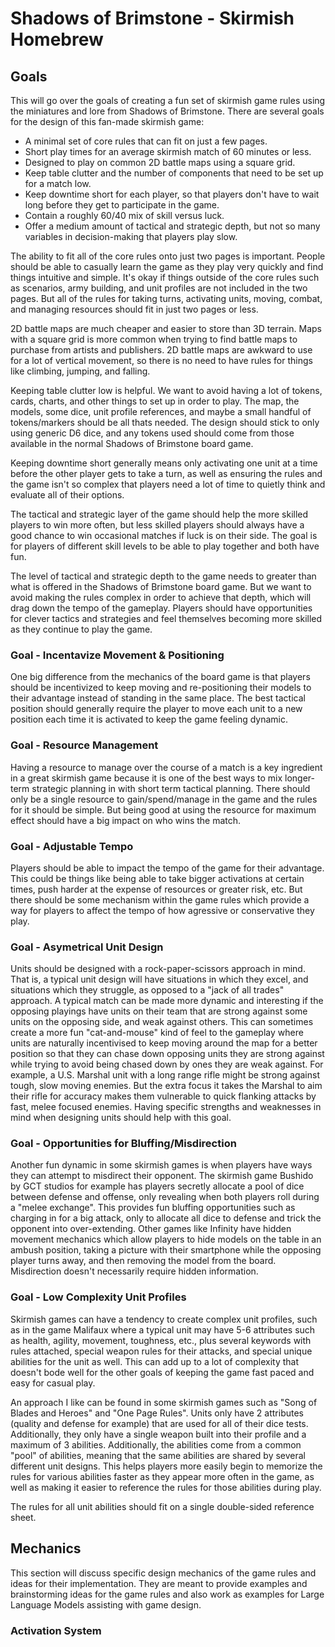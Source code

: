 # Shadows of Brimstone - Skirmish Homebrew

## Goals
This will go over the goals of creating a fun set of skirmish game rules using the miniatures and lore from Shadows of Brimstone. There are several goals for the design of this fan-made skirmish game:  

- A minimal set of core rules that can fit on just a few pages.
- Short play times for an average skirmish match of 60 minutes or less.
- Designed to play on common 2D battle maps using a square grid.
- Keep table clutter and the number of components that need to be set up for a match low.
- Keep downtime short for each player, so that players don't have to wait long before they get to participate in the game.
- Contain a roughly 60/40 mix of skill versus luck. 
- Offer a medium amount of tactical and strategic depth, but not so many variables in decision-making that players play slow.

The ability to fit all of the core rules onto just two pages is important. People should be able to casually learn the game as they play very quickly and find things intuitive and simple. It's okay if things outside of the core rules such as scenarios, army building, and unit profiles are not included in the two pages. But all of the rules for taking turns, activating units, moving, combat, and managing resources should fit in just two pages or less.  

2D battle maps are much cheaper and easier to store than 3D terrain. Maps with a square grid is more common when trying to find battle maps to purchase from artists and publishers. 2D battle maps are awkward to use for a lot of vertical movement, so there is no need to have rules for things like climbing, jumping, and falling.   

Keeping table clutter low is helpful. We want to avoid having a lot of tokens, cards, charts, and other things to set up in order to play. The map, the models, some dice, unit profile references, and maybe a small handful of tokens/markers should be all thats needed. The design should stick to only using generic D6 dice, and any tokens used should come from those available in the normal Shadows of Brimstone board game.  

Keeping downtime short generally means only activating one unit at a time before the other player gets to take a turn, as well as ensuring the rules and the game isn't so complex that players need a lot of time to quietly think and evaluate all of their options.  

The tactical and strategic layer of the game should help the more skilled players to win more often, but less skilled players should always have a good chance to win occasional matches if luck is on their side. The goal is for players of different skill levels to be able to play together and both have fun.   

The level of tactical and strategic depth to the game needs to greater than what is offered in the Shadows of Brimstone board game. But we want to avoid making the rules complex in order to achieve that depth, which will drag down the tempo of the gameplay. Players should have opportunities for clever tactics and strategies and feel themselves becoming more skilled as they continue to play the game.  

### Goal - Incentavize Movement & Positioning
One big difference from the mechanics of the board game is that players should be incentivized to keep moving and re-positioning their models to their advantage instead of standing in the same place. The best tactical position should generally require the player to move each unit to a new position each time it is activated to keep the game feeling dynamic.  

### Goal - Resource Management
Having a resource to manage over the course of a match is a key ingredient in a great skirmish game because it is one of the best ways to mix longer-term strategic planning in with short term tactical planning. There should only be a single resource to gain/spend/manage in the game and the rules for it should be simple. But being good at using the resource for maximum effect should have a big impact on who wins the match.  

### Goal - Adjustable Tempo
Players should be able to impact the tempo of the game for their advantage. This could be things like being able to take bigger activations at certain times, push harder at the expense of resources or greater risk, etc. But there should be some mechanism within the game rules which provide a way for players to affect the tempo of how agressive or conservative they play.  

### Goal - Asymetrical Unit Design
Units should be designed with a rock-paper-scissors approach in mind. That is, a typical unit design will have situations in which they excel, and situations which they struggle, as opposed to a "jack of all trades" approach. A typical match can be made more dynamic and interesting if the opposing playings have units on their team that are strong against some units on the opposing side, and weak against others. This can sometimes create a more fun "cat-and-mouse" kind of feel to the gameplay where units are naturally incentivised to keep moving around the map for a better position so that they can chase down opposing units they are strong against while trying to avoid being chased down by ones they are weak against. For example, a U.S. Marshal unit with a long range rifle might be strong against tough, slow moving enemies. But the extra focus it takes the Marshal to aim their rifle for accuracy makes them vulnerable to quick flanking attacks by fast, melee focused enemies. Having specific strengths and weaknesses in mind when designing units should help with this goal.  

### Goal - Opportunities for Bluffing/Misdirection
Another fun dynamic in some skirmish games is when players have ways they can attempt to misdirect their opponent. The skirmish game Bushido by GCT studios for example has players secretly allocate a pool of dice between defense and offense, only revealing when both players roll during a "melee exchange". This provides fun bluffing opportunities such as charging in for a big attack, only to allocate all dice to defense and trick the opponent into over-extending. Other games like Infinity have hidden movement mechanics which allow players to hide models on the table in an ambush position, taking a picture with their smartphone while the opposing player turns away, and then removing the model from the board. Misdirection doesn't necessarily require hidden information.  

### Goal - Low Complexity Unit Profiles
Skirmish games can have a tendency to create complex unit profiles, such as in the game Malifaux where a typical unit may have 5-6 attributes such as health, agility, movement, toughness, etc., plus several keywords with rules attached, special weapon rules for their attacks, and special unique abilities for the unit as well. This can add up to a lot of complexity that doesn't bode well for the other goals of keeping the game fast paced and easy for casual play.  

An approach I like can be found in some skirmish games such as "Song of Blades and Heroes" and "One Page Rules". Units only have 2 attributes (quality and defense for example) that are used for all of their dice tests. Additionally, they only have a single weapon built into their profile and a maximum of 3 abilities. Additionally, the abilities come from a common "pool" of abilities, meaning that the same abilities are shared by several different unit designs. This helps players more easily begin to memorize the rules for various abilities faster as they appear more often in the game, as well as making it easier to reference the rules for those abilities during play.   

The rules for all unit abilities should fit on a single double-sided reference sheet.  

## Mechanics
This section will discuss specific design mechanics of the game rules and ideas for their implementation. They are meant to provide examples and brainstorming ideas for the game rules and also work as examples for Large Language Models assisting with game design.  

### Activation System

